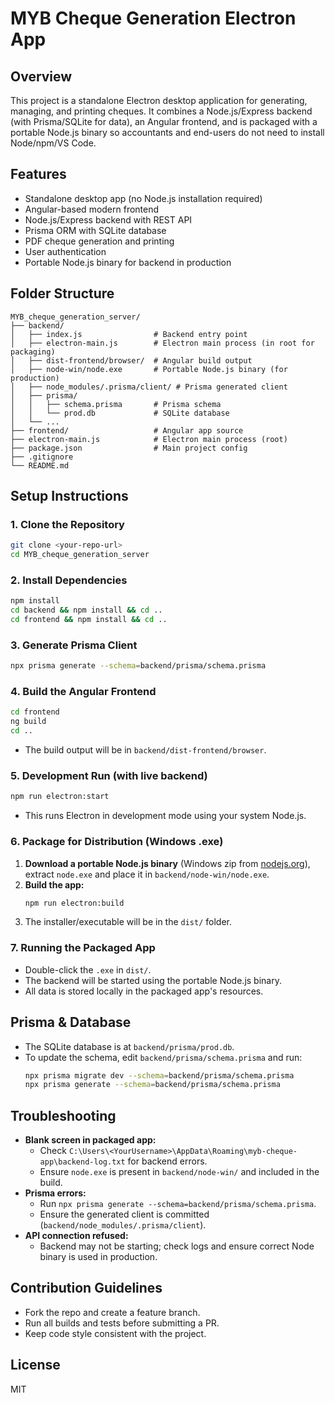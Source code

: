 # MYB Cheque Generation Electron App

## Overview
This project is a standalone Electron desktop application for generating, managing, and printing cheques. It combines a Node.js/Express backend (with Prisma/SQLite for data), an Angular frontend, and is packaged with a portable Node.js binary so accountants and end-users do not need to install Node/npm/VS Code.

## Features
- Standalone desktop app (no Node.js installation required)
- Angular-based modern frontend
- Node.js/Express backend with REST API
- Prisma ORM with SQLite database
- PDF cheque generation and printing
- User authentication
- Portable Node.js binary for backend in production

## Folder Structure
```
MYB_cheque_generation_server/
├── backend/
│   ├── index.js                # Backend entry point
│   ├── electron-main.js        # Electron main process (in root for packaging)
│   ├── dist-frontend/browser/  # Angular build output
│   ├── node-win/node.exe       # Portable Node.js binary (for production)
│   ├── node_modules/.prisma/client/ # Prisma generated client
│   ├── prisma/
│   │   ├── schema.prisma       # Prisma schema
│   │   └── prod.db             # SQLite database
│   └── ...
├── frontend/                   # Angular app source
├── electron-main.js            # Electron main process (root)
├── package.json                # Main project config
├── .gitignore
└── README.md
```

## Setup Instructions

### 1. Clone the Repository
```sh
git clone <your-repo-url>
cd MYB_cheque_generation_server
```

### 2. Install Dependencies
```sh
npm install
cd backend && npm install && cd ..
cd frontend && npm install && cd ..
```

### 3. Generate Prisma Client
```sh
npx prisma generate --schema=backend/prisma/schema.prisma
```

### 4. Build the Angular Frontend
```sh
cd frontend
ng build
cd ..
```
- The build output will be in `backend/dist-frontend/browser`.

### 5. Development Run (with live backend)
```sh
npm run electron:start
```
- This runs Electron in development mode using your system Node.js.

### 6. Package for Distribution (Windows .exe)
1. **Download a portable Node.js binary** (Windows zip from [nodejs.org](https://nodejs.org/en/download)), extract `node.exe` and place it in `backend/node-win/node.exe`.
2. **Build the app:**
   ```sh
   npm run electron:build
   ```
3. The installer/executable will be in the `dist/` folder.

### 7. Running the Packaged App
- Double-click the `.exe` in `dist/`.
- The backend will be started using the portable Node.js binary.
- All data is stored locally in the packaged app's resources.

## Prisma & Database
- The SQLite database is at `backend/prisma/prod.db`.
- To update the schema, edit `backend/prisma/schema.prisma` and run:
  ```sh
  npx prisma migrate dev --schema=backend/prisma/schema.prisma
  npx prisma generate --schema=backend/prisma/schema.prisma
  ```

## Troubleshooting
- **Blank screen in packaged app:**
  - Check `C:\Users\<YourUsername>\AppData\Roaming\myb-cheque-app\backend-log.txt` for backend errors.
  - Ensure `node.exe` is present in `backend/node-win/` and included in the build.
- **Prisma errors:**
  - Run `npx prisma generate --schema=backend/prisma/schema.prisma`.
  - Ensure the generated client is committed (`backend/node_modules/.prisma/client`).
- **API connection refused:**
  - Backend may not be starting; check logs and ensure correct Node binary is used in production.

## Contribution Guidelines
- Fork the repo and create a feature branch.
- Run all builds and tests before submitting a PR.
- Keep code style consistent with the project.

## License
MIT 